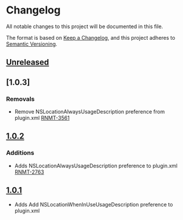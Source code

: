 # Changelog
All notable changes to this project will be documented in this file.

The format is based on [Keep a Changelog](https://keepachangelog.com/en/1.0.0/),
and this project adheres to [Semantic Versioning](https://semver.org/spec/v2.0.0.html).

## [Unreleased]

## [1.0.3]
### Removals
- Remove NSLocationAlwaysUsageDescription preference from plugin.xml [RNMT-3561](https://outsystemsrd.atlassian.net/browse/RNMT-3561)

## [1.0.2]
### Additions
- Adds NSLocationAlwaysUsageDescription preference to plugin.xml [RNMT-2763](https://outsystemsrd.atlassian.net/browse/RNMT-2763)

## [1.0.1]
- Adds Add NSLocationWhenInUseUsageDescription preference to plugin.xml

[Unreleased]: https://github.com/OutSystems/Cordova-Plugin-FileChooser/compare/1.0.3...HEAD
[1.0.2]: https://github.com/OutSystems/Cordova-Plugin-FileChooser/compare/1.0.2...1.0.3
[1.0.2]: https://github.com/OutSystems/Cordova-Plugin-FileChooser/compare/1.0.1...1.0.2
[1.0.1]: https://github.com/OutSystems/Cordova-Plugin-FileChooser/compare/1.0.0...1.0.1
